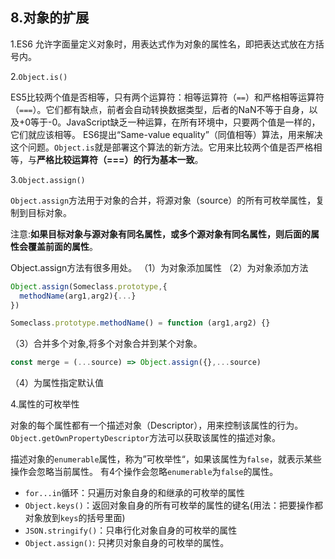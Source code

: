## 8.对象的扩展

1.ES6 允许字面量定义对象时，用表达式作为对象的属性名，即把表达式放在方括号内。

2.`Object.is()`

ES5比较两个值是否相等，只有两个运算符：相等运算符（`==`）和严格相等运算符（`===`）。它们都有缺点，前者会自动转换数据类型，后者的NaN不等于自身，以及+0等于-0。JavaScript缺乏一种运算，在所有环境中，只要两个值是一样的，它们就应该相等。
ES6提出“Same-value equality”（同值相等）算法，用来解决这个问题。`Object.is`就是部署这个算法的新方法。它用来比较两个值是否严格相等，与**严格比较运算符（===）的行为基本一致**。

3.`Object.assign()`

`Object.assign`方法用于对象的合并，将源对象（source）的所有可枚举属性，复制到目标对象。

注意:**如果目标对象与源对象有同名属性，或多个源对象有同名属性，则后面的属性会覆盖前面的属性**。


Object.assign方法有很多用处。
（1）为对象添加属性
（2）为对象添加方法
```js
Object.assign(Someclass.prototype,{
  methodName(arg1,arg2){...}
})

Someclass.prototype.methodName() = function (arg1,arg2) {}
```

（3）合并多个对象,将多个对象合并到某个对象。
```js
const merge = (...source) => Object.assign({},...source)
```

（4）为属性指定默认值

4.属性的可枚举性

对象的每个属性都有一个描述对象（Descriptor），用来控制该属性的行为。`Object.getOwnPropertyDescriptor`方法可以获取该属性的描述对象。

描述对象的`enumerable`属性，称为”可枚举性“，如果该属性为`false`，就表示某些操作会忽略当前属性。
有4个操作会忽略`enumerable`为`false`的属性。

* `for...in`循环：只遍历对象自身的和继承的可枚举的属性
* `Object.keys()`：返回对象自身的所有可枚举的属性的键名(用法：把要操作都对象放到`keys`的括号里面)
* `JSON.stringify()`：只串行化对象自身的可枚举的属性
* `Object.assign()`: 只拷贝对象自身的可枚举的属性。